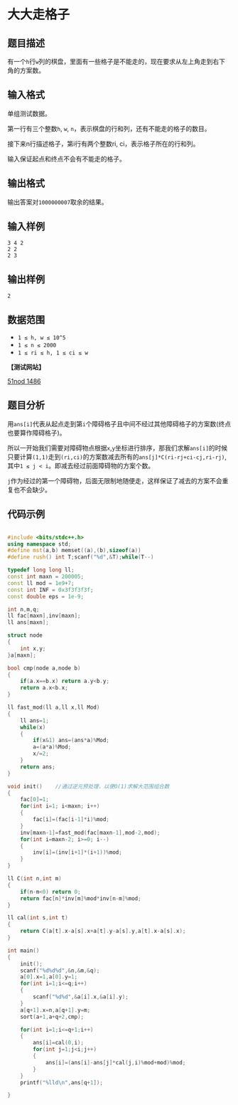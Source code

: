 # 大大走格子


## 题目描述

有一个`h`行`w`列的棋盘，里面有一些格子是不能走的，现在要求从左上角走到右下角的方案数。

## 输入格式

单组测试数据。

第一行有三个整数`h`, `w`, `n`，表示棋盘的行和列，还有不能走的格子的数目。

接下来n行描述格子，第i行有两个整数ri, ci，表示格子所在的行和列。

输入保证起点和终点不会有不能走的格子。


## 输出格式

输出答案对`1000000007`取余的结果。

## 输入样例

    3 4 2
    2 2
    2 3

## 输出样例

    2
 
    
## 数据范围
- `1 ≤ h, w ≤ 10^5`
- `1 ≤ n ≤ 2000`
- `1 ≤ ri ≤ h, 1 ≤ ci ≤ w`

**【测试网站】**

[51nod 1486](https://www.51nod.com/Challenge/Problem.html#!#problemId=1486) 

## 题目分析

 用`ans[i]`代表从起点走到第`i`个障碍格子且中间不经过其他障碍格子的方案数(终点也要算作障碍格子)。
 
 所以一开始我们需要对障碍物点根据`x`,`y`坐标进行排序，那我们求解`ans[i]`的时候只要计算`(1,1)`走到`(ri,ci)`的方案数减去所有的`ans[j]*C(ri-rj+ci-cj,ri-rj)`,其中`1 ≤ j < i`。即减去经过前面障碍物的方案个数。
 
 `j`作为经过的第一个障碍物，后面无限制地随便走，这样保证了减去的方案不会重复也不会缺少。

## 代码示例

```c++

#include <bits/stdc++.h>
using namespace std;
#define mst(a,b) memset((a),(b),sizeof(a))
#define rush() int T;scanf("%d",&T);while(T--)

typedef long long ll;
const int maxn = 200005;
const ll mod = 1e9+7;
const int INF = 0x3f3f3f3f;
const double eps = 1e-9;

int n,m,q;
ll fac[maxn],inv[maxn];
ll ans[maxn];

struct node
{
    int x,y;
}a[maxn];

bool cmp(node a,node b)
{
    if(a.x==b.x) return a.y<b.y;
    return a.x<b.x;
}

ll fast_mod(ll a,ll x,ll Mod)
{
    ll ans=1;
    while(x)
    {
        if(x&1) ans=(ans*a)%Mod;
        a=(a*a)%Mod;
        x/=2;
    }
    return ans;
}

void init()    //通过逆元预处理，以便O(1)求解大范围组合数
{
    fac[0]=1;
    for(int i=1; i<maxn; i++)
    {
        fac[i]=(fac[i-1]*i)%mod;
    }
    inv[maxn-1]=fast_mod(fac[maxn-1],mod-2,mod);
    for(int i=maxn-2; i>=0; i--)
    {
        inv[i]=(inv[i+1]*(i+1))%mod;
    }
}

ll C(int n,int m)
{
    if(n-m<0) return 0;
    return fac[n]*inv[m]%mod*inv[n-m]%mod;
}

ll cal(int s,int t)
{
    return C(a[t].x-a[s].x+a[t].y-a[s].y,a[t].x-a[s].x);
}

int main()
{
    init();
    scanf("%d%d%d",&n,&m,&q);
    a[0].x=1,a[0].y=1;
    for(int i=1;i<=q;i++)
    {
        scanf("%d%d",&a[i].x,&a[i].y);
    }
    a[q+1].x=n,a[q+1].y=m;
    sort(a+1,a+q+2,cmp);

    for(int i=1;i<=q+1;i++)
    {
        ans[i]=cal(0,i);
        for(int j=1;j<i;j++)
        {
            ans[i]=(ans[i]-ans[j]*cal(j,i)%mod+mod)%mod;
        }
    }
    printf("%lld\n",ans[q+1]);

}


```
   
   
   
